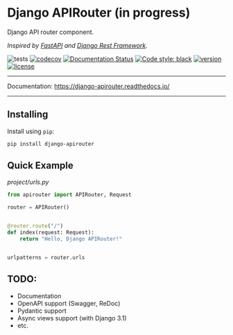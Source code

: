 # Django APIRouter (in progress)

Django API router component.

*Inspired by [FastAPI](https://fastapi.tiangolo.com/) and [Django Rest Framework](https://www.django-rest-framework.org/).*

![tests](https://github.com/antonrh/django-apirouter/workflows/tests/badge.svg)
[![codecov](https://codecov.io/gh/antonrh/django-apirouter/branch/master/graph/badge.svg)](https://codecov.io/gh/antonrh/django-apirouter)
[![Documentation Status](https://readthedocs.org/projects/django-apirouter/badge/?version=latest)](https://django-apirouter.readthedocs.io/en/latest/?badge=latest)
[![Code style: black](https://img.shields.io/badge/code%20style-black-000000.svg)](https://github.com/psf/black)
[![version](https://img.shields.io/pypi/v/django-apirouter.svg)](https://pypi.org/project/django-apirouter/)
[![license](https://img.shields.io/pypi/l/django-apirouter)](https://github.com/antonrh/django-apirouter/blob/master/LICENSE)

---

Documentation: https://django-apirouter.readthedocs.io/

---

## Installing

Install using `pip`:

```bash
pip install django-apirouter
```

## Quick Example

*project/urls.py*

```python
from apirouter import APIRouter, Request

router = APIRouter()


@router.route("/")
def index(request: Request):
    return "Hello, Django APIRouter!"


urlpatterns = router.urls
```

## TODO:

* Documentation
* OpenAPI support (Swagger, ReDoc)
* Pydantic support
* Async views support (with Django 3.1)
* etc.
